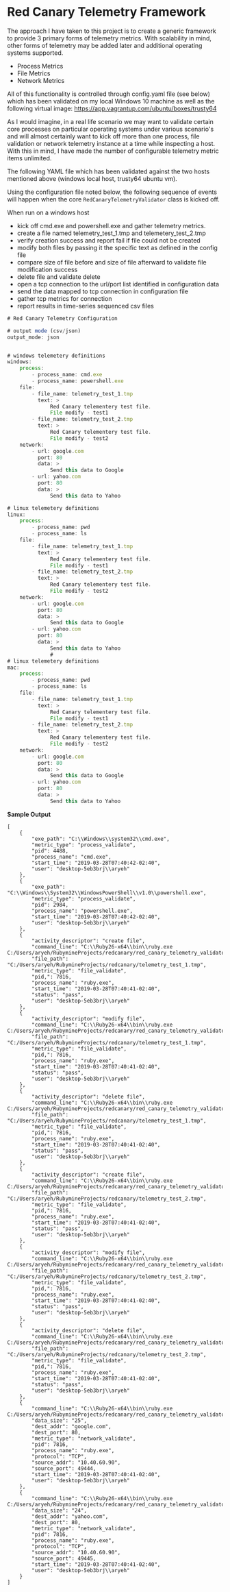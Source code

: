 # Red Canary Telemetry Framework

The approach I have taken to this project is to create a generic framework to provide 3 primary forms of telemetry metrics.  With scalability in mind, other forms of telemetry may be added later and additional operating systems supported.

* Process Metrics
* File Metrics
* Network Metrics

All of this functionality is controlled through config.yaml file (see below) which has been validated on my local Windows 10 machine as well as the following virtual image: https://app.vagrantup.com/ubuntu/boxes/trusty64

As I would imagine, in a real life scenario we may want to validate certain core processes on particular operating systems under various scenario's and will almost certainly want to kick off more than one process, file validation or network telemetry instance at a time while inspecting a host.  With this in mind, I have made the number of configurable telemetry metric items unlimited. 

The following YAML file which has been validated against the two hosts mentioned above (windows local host, trusty64 ubuntu vm).

Using the configuration file noted below, the following sequence of events will happen when the core ```RedCanaryTelemetryValidator``` class is kicked off.

When run on a windows host

* kick off cmd.exe and powershell.exe and gather telemetry metrics.
* create a file named telemetry_test_1.tmp and telemetery_test_2.tmp
* verify creation success and report fail if file could not be created
* modify both files by passing it the specific text as defined in the config file
* compare size of file before and size of file afterward to validate file modification success
* delete file and validate delete
* open a tcp connection to the url/port list identified in configuration data
* send the data mapped to tcp connection in configuration file
* gather tcp metrics for connection
* report results in time-series sequenced csv files

```javascript
# Red Canary Telemetry Configuration

# output mode (csv/json)
output_mode: json


# windows telemetery definitions
windows:
    process:        
        - process_name: cmd.exe 
        - process_name: powershell.exe
    file: 
        - file_name: telemetry_test_1.tmp
          text: >
              Red Canary telementery test file.
              File modify - test1
        - file_name: telemetry_test_2.tmp
          text: >
              Red Canary telementery test file.
              File modify - test2
    network:
        - url: google.com
          port: 80
          data: >
              Send this data to Google
        - url: yahoo.com
          port: 80
          data: >
              Send this data to Yahoo

# linux telemetery definitions
linux:
    process:        
        - process_name: pwd
        - process_name: ls
    file: 
        - file_name: telemetry_test_1.tmp
          text: >
              Red Canary telementery test file.
              File modify - test1
        - file_name: telemetry_test_2.tmp
          text: >
              Red Canary telementery test file.
              File modify - test2
    network:
        - url: google.com
          port: 80
          data: >
              Send this data to Google
        - url: yahoo.com
          port: 80
          data: >
              Send this data to Yahoo
              #
# linux telemetery definitions
mac:
    process:        
        - process_name: pwd
        - process_name: ls
    file: 
        - file_name: telemetry_test_1.tmp
          text: >
              Red Canary telementery test file.
              File modify - test1
        - file_name: telemetry_test_2.tmp
          text: >
              Red Canary telementery test file.
              File modify - test2
    network:
        - url: google.com
          port: 80
          data: >
              Send this data to Google
        - url: yahoo.com
          port: 80
          data: >
              Send this data to Yahoo
```

**Sample Output**
```
[
    {
        "exe_path": "C:\\Windows\\system32\\cmd.exe",
        "metric_type": "process_validate",
        "pid": 4488,
        "process_name": "cmd.exe",
        "start_time": "2019-03-28T07:40:42-02:40",
        "user": "desktop-5eb3brj\\aryeh"
    },
    {
        "exe_path": "C:\\Windows\\System32\\WindowsPowerShell\\v1.0\\powershell.exe",
        "metric_type": "process_validate",
        "pid": 2984,
        "process_name": "powershell.exe",
        "start_time": "2019-03-28T07:40:42-02:40",
        "user": "desktop-5eb3brj\\aryeh"
    },
    {
        "activity_descriptor": "create file",
        "command_line": "C:\\Ruby26-x64\\bin\\ruby.exe C:/Users/aryeh/RubymineProjects/redcanary/red_canary_telemetry_validator.rb",
        "file_path": "C:/Users/aryeh/RubymineProjects/redcanary/telemetry_test_1.tmp",
        "metric_type": "file_validate",
        "pid,": 7816,
        "process_name": "ruby.exe",
        "start_time": "2019-03-28T07:40:41-02:40",
        "status": "pass",
        "user": "desktop-5eb3brj\\aryeh"
    },
    {
        "activity_descriptor": "modify file",
        "command_line": "C:\\Ruby26-x64\\bin\\ruby.exe C:/Users/aryeh/RubymineProjects/redcanary/red_canary_telemetry_validator.rb",
        "file_path": "C:/Users/aryeh/RubymineProjects/redcanary/telemetry_test_1.tmp",
        "metric_type": "file_validate",
        "pid,": 7816,
        "process_name": "ruby.exe",
        "start_time": "2019-03-28T07:40:41-02:40",
        "status": "pass",
        "user": "desktop-5eb3brj\\aryeh"
    },
    {
        "activity_descriptor": "delete file",
        "command_line": "C:\\Ruby26-x64\\bin\\ruby.exe C:/Users/aryeh/RubymineProjects/redcanary/red_canary_telemetry_validator.rb",
        "file_path": "C:/Users/aryeh/RubymineProjects/redcanary/telemetry_test_1.tmp",
        "metric_type": "file_validate",
        "pid,": 7816,
        "process_name": "ruby.exe",
        "start_time": "2019-03-28T07:40:41-02:40",
        "status": "pass",
        "user": "desktop-5eb3brj\\aryeh"
    },
    {
        "activity_descriptor": "create file",
        "command_line": "C:\\Ruby26-x64\\bin\\ruby.exe C:/Users/aryeh/RubymineProjects/redcanary/red_canary_telemetry_validator.rb",
        "file_path": "C:/Users/aryeh/RubymineProjects/redcanary/telemetry_test_2.tmp",
        "metric_type": "file_validate",
        "pid,": 7816,
        "process_name": "ruby.exe",
        "start_time": "2019-03-28T07:40:41-02:40",
        "status": "pass",
        "user": "desktop-5eb3brj\\aryeh"
    },
    {
        "activity_descriptor": "modify file",
        "command_line": "C:\\Ruby26-x64\\bin\\ruby.exe C:/Users/aryeh/RubymineProjects/redcanary/red_canary_telemetry_validator.rb",
        "file_path": "C:/Users/aryeh/RubymineProjects/redcanary/telemetry_test_2.tmp",
        "metric_type": "file_validate",
        "pid,": 7816,
        "process_name": "ruby.exe",
        "start_time": "2019-03-28T07:40:41-02:40",
        "status": "pass",
        "user": "desktop-5eb3brj\\aryeh"
    },
    {
        "activity_descriptor": "delete file",
        "command_line": "C:\\Ruby26-x64\\bin\\ruby.exe C:/Users/aryeh/RubymineProjects/redcanary/red_canary_telemetry_validator.rb",
        "file_path": "C:/Users/aryeh/RubymineProjects/redcanary/telemetry_test_2.tmp",
        "metric_type": "file_validate",
        "pid,": 7816,
        "process_name": "ruby.exe",
        "start_time": "2019-03-28T07:40:41-02:40",
        "status": "pass",
        "user": "desktop-5eb3brj\\aryeh"
    },
    {
        "command_line": "C:\\Ruby26-x64\\bin\\ruby.exe C:/Users/aryeh/RubymineProjects/redcanary/red_canary_telemetry_validator.rb",
        "data_size": "25",
        "dest_addr": "google.com",
        "dest_port": 80,
        "metric_type": "network_validate",
        "pid": 7816,
        "process_name": "ruby.exe",
        "protocol": "TCP",
        "source_addr": "10.40.60.90",
        "source_port": 49444,
        "start_time": "2019-03-28T07:40:41-02:40",
        "user": "desktop-5eb3brj\\aryeh"
    },
    {
        "command_line": "C:\\Ruby26-x64\\bin\\ruby.exe C:/Users/aryeh/RubymineProjects/redcanary/red_canary_telemetry_validator.rb",
        "data_size": "24",
        "dest_addr": "yahoo.com",
        "dest_port": 80,
        "metric_type": "network_validate",
        "pid": 7816,
        "process_name": "ruby.exe",
        "protocol": "TCP",
        "source_addr": "10.40.60.90",
        "source_port": 49445,
        "start_time": "2019-03-28T07:40:41-02:40",
        "user": "desktop-5eb3brj\\aryeh"
    }
]

```


